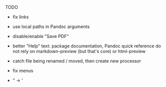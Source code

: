 TODO

-   fix links

-   use local paths in Pandoc arguments

-   disable/enable "Save PDF"

-   better "Help" text: package documentation, Pandoc quick reference
    do not rely on markdown-preview (but that's core) or html-preview
    
-   catch file being renamed / moved, then create new processor

-   fix menus

-   " → '

